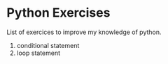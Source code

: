 # Python Exercises
List of exercices to improve my knowledge of python.

1. conditional statement
2. loop statement
